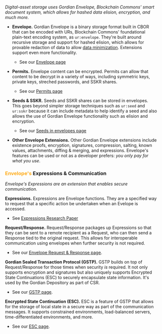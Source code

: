 
_Digital-asset storage uses Gordian Envelope, Blockchain Commons' smart document system, which allows for hashed data elision, encryption, and much more._

* **Envelope.** Gordian Envelope is a binary storage format built in CBOR that can be encoded with URs, Blockchain Commons' foundational plain-text encoding system, as `ur:envelope`. They're built around recursive storage and support for hashed elision, which allows for provable redaction of data to allow [data minimization](https://www.blockchaincommons.com/musings/musings-data-minimization/). Extensions support even more functionality.
   * See our [Envelope page](/envelope/)

* **Permits.** Envelope content can be encrypted. Permits can allow that content to be decrypt in a variety of ways, including symmetric keys, private keys, streched passwords, and SSKR shares.
   * See our [Permits page](/envelope/permits/)
 
* **Seeds & SSKR.** Seeds and SSKR shares can be stored in envelopes. This goes beyond simpler storage techniques such as `ur:seed` and `ur:sskr` because it can include metadata to help identify a seed and also allows the use of Gordian Envelope functionality such as elision and encryption.
   * See our [Seeds in envelopes page](/envelope/seed/)
    
* **Other Envelope Extensions.** Other Gordian Envelope extensions include existence proofs, encryption, signatures, compression, salting, known values, attachments, diffing & merging, and expressions. Envelope's features can be used or not as a developer prefers: _you only pay for what you use_. 

### <font color="#ffac1c">Envelope's</font> Expressions & Communication

_Envelope's Expressions are an extension that enables secure communication._

**Expressions.** Expressions are Envelope functions. They are a specified way to request that a specific action be undertaken when an Evelope is accessed.  
   * See [Expressions Research Paper](https://github.com/BlockchainCommons/Research/blob/master/papers/bcr-2023-012-envelope-expression.md)
   
**Request/Response.** Request/Response packages up Expressions so that they can be sent to a remote recipient as a Request, who can then send a Response tied to the original request. This allows for interoperable communication using envelopes when further security is not required.
   * See our [Envelope Request & Response page](https://developer.blockchaincommons.com/envelope/request/).

**Gordian Sealed Transaction Protocol (GSTP).** GSTP builds on top of Request/Response for those times when security <i>is</i> required. It not only supports encryption and signatures but also uniquely supports Encrypted State Continuations (ESC) to securely encapsulate state information. It's used by the Gordian Depository as part of CSR.
   * See our [GSTP page](/envelope/gstp/).

**Encrypted State Continuation (ESC).** ESC is a feature of GSTP that allows for the storage of local state in a secure way as part of the communication messages. It supports constrained environments, load-balanced servers, time-differentiated environments, and more.
  * See our [ESC page](/envelope/esc/).
